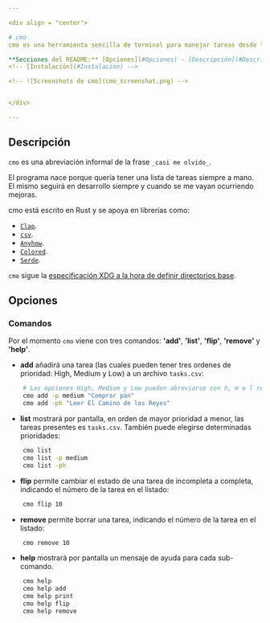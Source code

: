 ```yaml
---

<div align = "center">

# cmo
cmo es una herramienta sencilla de terminal para manejar tareas desde la consola. 

**Secciones del README:** [Opciones](#Opciones) - [Descripción](#Descripción) - 
<!-- [Instalación](#Instalación) -->

<!-- ![Screenshots de cmo](cmo_screenshot.png) -->


</div>

---
```


## Descripción
`cmo` es una abreviación informal de la frase `_casi me olvido_`.

El programa nace porque quería tener una lista de tareas siempre a mano. El mismo seguirá en desarrollo siempre y cuando se me vayan ocurriendo mejoras.

cmo está escrito en Rust y se apoya en librerías como:
- [`Clap`](https://docs.rs/clap/latest/clap/).
- [`csv`](https://docs.rs/csv/latest/csv/).
- [`Anyhow`](https://docs.rs/anyhow/latest/anyhow/).
- [`Colored`](https://docs.rs/colored/latest/colored/).
- [`Serde`](https://docs.rs/serde/latest/serde/).

`cmo` sigue la [especificación XDG a la hora de definir directorios base](https://specifications.freedesktop.org/basedir-spec/basedir-spec-latest.html).

## Opciones
### Comandos
Por el momento `cmo` viene con tres comandos: **'add'**, **'list'**, **'flip'**, **'remove'** y **'help'**.

- **add** añadirá una tarea (las cuales pueden tener tres ordenes de prioridad: High, Medium y Low) a un archivo `tasks.csv`:
``` bash
    # Las opciones High, Medium y Low pueden abreviarse con h, m o l respectivamente.
    cmo add -p medium "Comprar pan"
    cmo add -ph "Leer El Camino de los Reyes"
```
- **list** mostrará por pantalla, en orden de mayor prioridad a menor, las tareas presentes es `tasks.csv`. También puede elegirse determinadas prioridades: 
``` bash
    cmo list
    cmo list -p medium 
    cmo list -ph
```
- **flip** permite cambiar el estado de una tarea de incompleta a completa, indicando el número de la tarea en el listado: 
``` bash
    cmo flip 10
```

- **remove** permite borrar una tarea, indicando el número de la tarea en el listado: 
``` bash
    cmo remove 10
```

- **help** mostrará por pantalla un mensaje de ayuda para cada sub-comando.
``` bash
    cmo help 
    cmo help add 
    cmo help print
    cmo help flip 
    cmo help remove
```

<!-- ## Instalación -->
<!-- ### Cargo -->
<!-- Si ya tenés instalado y configurado Rust, podés instalarlo usando: -->
<!-- ``` -->
<!-- cargo install cmo -->
<!-- ``` -->
